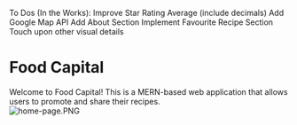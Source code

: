 To Dos (In the Works):
Improve Star Rating Average (include decimals)
Add Google Map API
Add About Section
Implement Favourite Recipe Section
Touch upon other visual details

# Food Capital
Welcome to Food Capital! This is a MERN-based web application that allows users to promote and share their recipes.                
![home-page.PNG](./tree/main/images/home-page.PNG)
